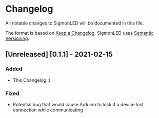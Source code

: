 # Changelog
All notable changes to SigmonLED will be documented in this file.

The format is based on [Keep a Changelog](https://keepachangelog.com/en/1.0.0/),
SigmonLED uses [Semantic Versioning](https://semver.org/spec/v2.0.0.html).

[comment]: # (This is a comment, it will not be included)

## [Unreleased] [0.1.1] - 2021-02-15
### Added
- This Changelog :)
### Fixed
- Potential bug that would cause Arduino to lock if a device lost connection while communicating
